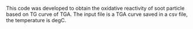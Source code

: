 This code was developed to obtain the oxidative reactivity of soot particle based on TG curve of TGA.
The input file is a TGA curve saved in a csv file, the temperature is degC.
